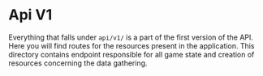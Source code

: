 # Api V1

Everything that falls under `api/v1/` is a part of the first version of the API. Here you will find routes for the resources present in the application. This directory contains endpoint responsible for all game state and creation of resources concerning the data gathering.
